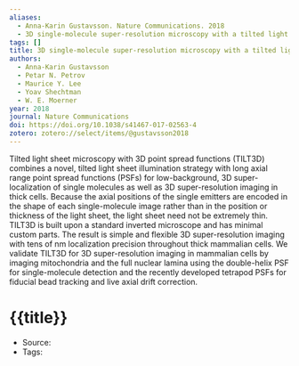 ```yaml
---
aliases:
  - Anna-Karin Gustavsson. Nature Communications. 2018
  - 3D single-molecule super-resolution microscopy with a tilted light sheet
tags: []
title: 3D single-molecule super-resolution microscopy with a tilted light sheet
authors:
  - Anna-Karin Gustavsson
  - Petar N. Petrov
  - Maurice Y. Lee
  - Yoav Shechtman
  - W. E. Moerner
year: 2018
journal: Nature Communications
doi: https://doi.org/10.1038/s41467-017-02563-4
zotero: zotero://select/items/@gustavsson2018
---
```

<!-- START_ABSTRACT -->
Tilted light sheet microscopy with 3D point spread functions (TILT3D) combines a novel, tilted light sheet illumination strategy with long axial range point spread functions (PSFs) for low-background, 3D super-localization of single molecules as well as 3D super-resolution imaging in thick cells. Because the axial positions of the single emitters are encoded in the shape of each single-molecule image rather than in the position or thickness of the light sheet, the light sheet need not be extremely thin. TILT3D is built upon a standard inverted microscope and has minimal custom parts. The result is simple and flexible 3D super-resolution imaging with tens of nm localization precision throughout thick mammalian cells. We validate TILT3D for 3D super-resolution imaging in mammalian cells by imaging mitochondria and the full nuclear lamina using the double-helix PSF for single-molecule detection and the recently developed tetrapod PSFs for fiducial bead tracking and live axial drift correction.
<!-- END_ABSTRACT -->

<!-- START_TEMPLATE -->
# {{title}}

- Source:
- Tags: 
<!-- END_TEMPLATE -->